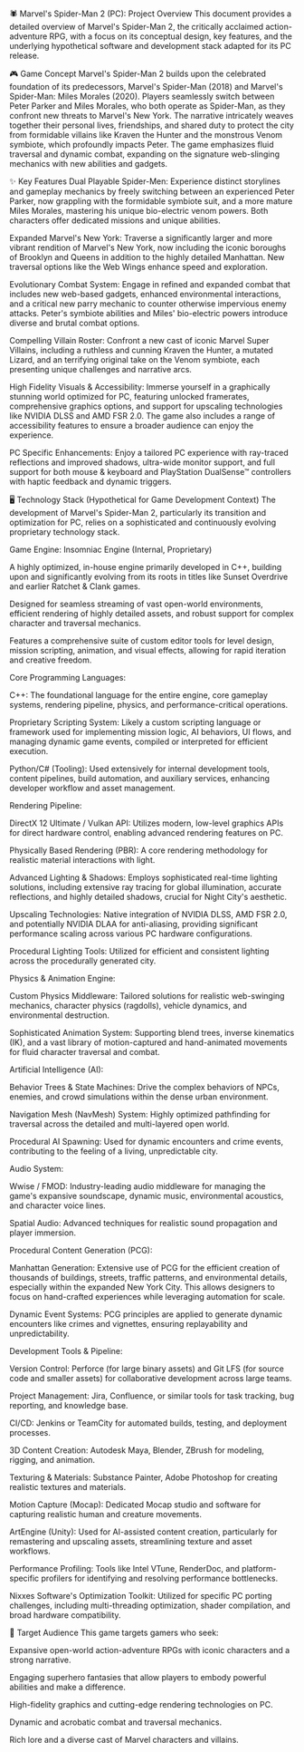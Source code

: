 🕷️ Marvel's Spider-Man 2 (PC): Project Overview
This document provides a detailed overview of Marvel's Spider-Man 2, the critically acclaimed action-adventure RPG, with a focus on its conceptual design, key features, and the underlying hypothetical software and development stack adapted for its PC release.

🎮 Game Concept
Marvel's Spider-Man 2 builds upon the celebrated foundation of its predecessors, Marvel's Spider-Man (2018) and Marvel's Spider-Man: Miles Morales (2020). Players seamlessly switch between Peter Parker and Miles Morales, who both operate as Spider-Man, as they confront new threats to Marvel's New York. The narrative intricately weaves together their personal lives, friendships, and shared duty to protect the city from formidable villains like Kraven the Hunter and the monstrous Venom symbiote, which profoundly impacts Peter. The game emphasizes fluid traversal and dynamic combat, expanding on the signature web-slinging mechanics with new abilities and gadgets.

✨ Key Features
Dual Playable Spider-Men: Experience distinct storylines and gameplay mechanics by freely switching between an experienced Peter Parker, now grappling with the formidable symbiote suit, and a more mature Miles Morales, mastering his unique bio-electric venom powers. Both characters offer dedicated missions and unique abilities.

Expanded Marvel's New York: Traverse a significantly larger and more vibrant rendition of Marvel's New York, now including the iconic boroughs of Brooklyn and Queens in addition to the highly detailed Manhattan. New traversal options like the Web Wings enhance speed and exploration.

Evolutionary Combat System: Engage in refined and expanded combat that includes new web-based gadgets, enhanced environmental interactions, and a critical new parry mechanic to counter otherwise impervious enemy attacks. Peter's symbiote abilities and Miles' bio-electric powers introduce diverse and brutal combat options.

Compelling Villain Roster: Confront a new cast of iconic Marvel Super Villains, including a ruthless and cunning Kraven the Hunter, a mutated Lizard, and an terrifying original take on the Venom symbiote, each presenting unique challenges and narrative arcs.

High Fidelity Visuals & Accessibility: Immerse yourself in a graphically stunning world optimized for PC, featuring unlocked framerates, comprehensive graphics options, and support for upscaling technologies like NVIDIA DLSS and AMD FSR 2.0. The game also includes a range of accessibility features to ensure a broader audience can enjoy the experience.

PC Specific Enhancements: Enjoy a tailored PC experience with ray-traced reflections and improved shadows, ultra-wide monitor support, and full support for both mouse & keyboard and PlayStation DualSense™ controllers with haptic feedback and dynamic triggers.

🖥️ Technology Stack (Hypothetical for Game Development Context)
The development of Marvel's Spider-Man 2, particularly its transition and optimization for PC, relies on a sophisticated and continuously evolving proprietary technology stack.

Game Engine: Insomniac Engine (Internal, Proprietary)

A highly optimized, in-house engine primarily developed in C++, building upon and significantly evolving from its roots in titles like Sunset Overdrive and earlier Ratchet & Clank games.

Designed for seamless streaming of vast open-world environments, efficient rendering of highly detailed assets, and robust support for complex character and traversal mechanics.

Features a comprehensive suite of custom editor tools for level design, mission scripting, animation, and visual effects, allowing for rapid iteration and creative freedom.

Core Programming Languages:

C++: The foundational language for the entire engine, core gameplay systems, rendering pipeline, physics, and performance-critical operations.

Proprietary Scripting System: Likely a custom scripting language or framework used for implementing mission logic, AI behaviors, UI flows, and managing dynamic game events, compiled or interpreted for efficient execution.

Python/C# (Tooling): Used extensively for internal development tools, content pipelines, build automation, and auxiliary services, enhancing developer workflow and asset management.

Rendering Pipeline:

DirectX 12 Ultimate / Vulkan API: Utilizes modern, low-level graphics APIs for direct hardware control, enabling advanced rendering features on PC.

Physically Based Rendering (PBR): A core rendering methodology for realistic material interactions with light.

Advanced Lighting & Shadows: Employs sophisticated real-time lighting solutions, including extensive ray tracing for global illumination, accurate reflections, and highly detailed shadows, crucial for Night City's aesthetic.

Upscaling Technologies: Native integration of NVIDIA DLSS, AMD FSR 2.0, and potentially NVIDIA DLAA for anti-aliasing, providing significant performance scaling across various PC hardware configurations.

Procedural Lighting Tools: Utilized for efficient and consistent lighting across the procedurally generated city.

Physics & Animation Engine:

Custom Physics Middleware: Tailored solutions for realistic web-swinging mechanics, character physics (ragdolls), vehicle dynamics, and environmental destruction.

Sophisticated Animation System: Supporting blend trees, inverse kinematics (IK), and a vast library of motion-captured and hand-animated movements for fluid character traversal and combat.

Artificial Intelligence (AI):

Behavior Trees & State Machines: Drive the complex behaviors of NPCs, enemies, and crowd simulations within the dense urban environment.

Navigation Mesh (NavMesh) System: Highly optimized pathfinding for traversal across the detailed and multi-layered open world.

Procedural AI Spawning: Used for dynamic encounters and crime events, contributing to the feeling of a living, unpredictable city.

Audio System:

Wwise / FMOD: Industry-leading audio middleware for managing the game's expansive soundscape, dynamic music, environmental acoustics, and character voice lines.

Spatial Audio: Advanced techniques for realistic sound propagation and player immersion.

Procedural Content Generation (PCG):

Manhattan Generation: Extensive use of PCG for the efficient creation of thousands of buildings, streets, traffic patterns, and environmental details, especially within the expanded New York City. This allows designers to focus on hand-crafted experiences while leveraging automation for scale.

Dynamic Event Systems: PCG principles are applied to generate dynamic encounters like crimes and vignettes, ensuring replayability and unpredictability.

Development Tools & Pipeline:

Version Control: Perforce (for large binary assets) and Git LFS (for source code and smaller assets) for collaborative development across large teams.

Project Management: Jira, Confluence, or similar tools for task tracking, bug reporting, and knowledge base.

CI/CD: Jenkins or TeamCity for automated builds, testing, and deployment processes.

3D Content Creation: Autodesk Maya, Blender, ZBrush for modeling, rigging, and animation.

Texturing & Materials: Substance Painter, Adobe Photoshop for creating realistic textures and materials.

Motion Capture (Mocap): Dedicated Mocap studio and software for capturing realistic human and creature movements.

ArtEngine (Unity): Used for AI-assisted content creation, particularly for remastering and upscaling assets, streamlining texture and asset workflows.

Performance Profiling: Tools like Intel VTune, RenderDoc, and platform-specific profilers for identifying and resolving performance bottlenecks.

Nixxes Software's Optimization Toolkit: Utilized for specific PC porting challenges, including multi-threading optimization, shader compilation, and broad hardware compatibility.

🎯 Target Audience
This game targets gamers who seek:

Expansive open-world action-adventure RPGs with iconic characters and a strong narrative.

Engaging superhero fantasies that allow players to embody powerful abilities and make a difference.

High-fidelity graphics and cutting-edge rendering technologies on PC.

Dynamic and acrobatic combat and traversal mechanics.

Rich lore and a diverse cast of Marvel characters and villains.